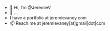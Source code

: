 - 👋 Hi, I’m @JeremieV
- 👀 ...
- I have a portfolio at jeremievaney.com
- 📫 Reach me at jeremievaney[at]gmail[dot]com

<!---
JeremieV/JeremieV is a ✨ special ✨ repository because its `README.md` (this file) appears on your GitHub profile.
You can click the Preview link to take a look at your changes.
--->

